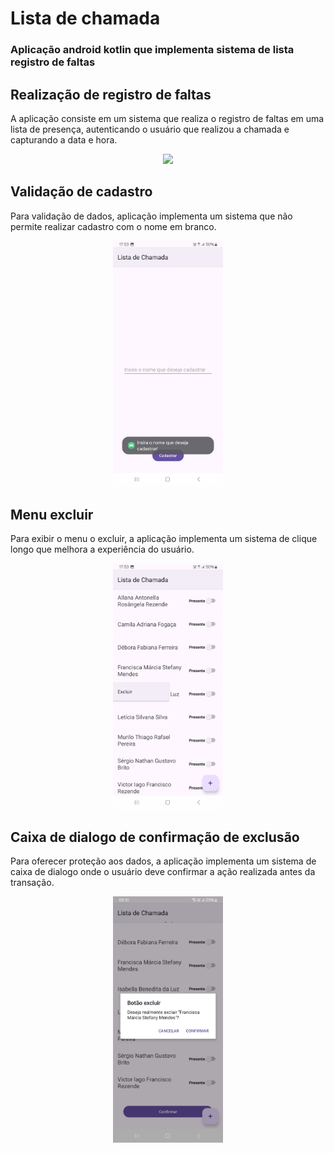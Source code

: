<h1>Lista de chamada</h1>

<h3>Aplicação android kotlin que implementa sistema de lista registro de faltas</h3>

<h2>Realização de registro de faltas</h2>
<p>A aplicação consiste em um sistema que realiza o registro de faltas em uma lista de presença, autenticando o usuário que realizou a chamada e capturando a data e hora.</p>
<p align="center">
  <img src="imagens/chamada.gif" style="width: 35%; height: auto;">
</p>

<h2>Validação de cadastro</h2>
<p>Para validação de dados, aplicação implementa um sistema que não permite realizar cadastro com o nome em branco.</p>
<p align="center">
  <img src="imagens/validacao-de-cadastro.jpg" style="width: 35%; height: auto;">
</p>

<h2>Menu excluir</h2>
<p>Para exibir o menu o excluir, a aplicação implementa um sistema de clique longo que melhora a experiência do usuário.</p>
<p align="center">
  <img src="imagens/menu-excluir.jpg" style="width: 35%; height: auto;">
</p>

<h2>Caixa de dialogo de confirmação de exclusão</h2>
<p>Para oferecer proteção aos dados, a aplicação implementa um sistema de caixa de dialogo onde o usuário deve confirmar a ação realizada antes da transação.</p>
<p align="center">
  <img src="imagens/caixa-de-dialogo.jpg" style="width: 35%; height: auto;">
</p>

